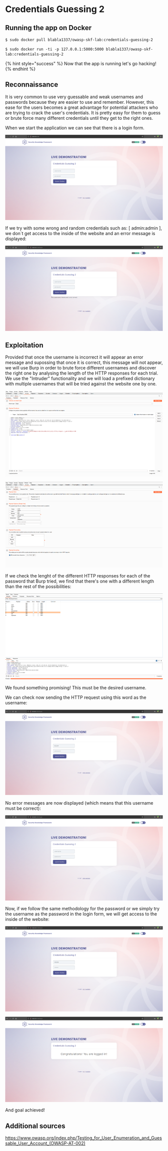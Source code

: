 # Credentials Guessing 2

## Running the app on Docker

```text
$ sudo docker pull blabla1337/owasp-skf-lab:credentials-guessing-2
```

```text
$ sudo docker run -ti -p 127.0.0.1:5000:5000 blabla1337/owasp-skf-lab:credentials-guessing-2
```

{% hint style="success" %}
Now that the app is running let's go hacking!
{% endhint %}

## Reconnaissance

It is very common to use very guessable and weak usernames and passwords because they are easier to use and remember.
However, this ease for the users becomes a great advantage for potential attackers who are trying to crack the user's credentials.
It is pretty easy for them to guess or brute force many different credentials until they get to the right ones.

When we start the application we can see that there is a login form.

![](../../.gitbook/assets/python/Credentials-Guessing-2/1.png)

If we try with some wrong and random credentials such as: [ admin:admin ], we don`t get access to the inside of the website and an error message is displayed:

![](../../.gitbook/assets/python/Credentials-Guessing-2/2.png)

## Exploitation

Provided that once the username is incorrect it will appear an error message and supossing that once it is correct, this message will not appear,
we will use Burp in order to brute force different usernames and discover the right one by analysing the length of the HTTP responses for each trial.
We use the "Intruder" functionality and we will load a prefixed dictionary with multiple usernames that will be tried against the website one by one.

![](../../.gitbook/assets/python/Credentials-Guessing-2/3.png)

![](../../.gitbook/assets/python/Credentials-Guessing-2/4.png)

If we check the lenght of the different HTTP responses for each of the password that Burp tried, we find that there's one with a different length than
the rest of the possibilities:

![](../../.gitbook/assets/python/Credentials-Guessing-2/5.png)

We found something promising! This must be the desired username.

We can check now sending the HTTP request using this word as the username:

![](../../.gitbook/assets/python/Credentials-Guessing-2/6.png)

No error messages are now displayed (which means that this username must be correct):

![](../../.gitbook/assets/python/Credentials-Guessing-2/7.png)

Now, if we follow the same methodology for the password or we simply try the username as the password in the login form, we will get access to the inside
of the website:

![](../../.gitbook/assets/python/Credentials-Guessing-2/8.png)

![](../../.gitbook/assets/python/Credentials-Guessing-2/9.png)

And goal achieved!

## Additional sources

https://www.owasp.org/index.php/Testing_for_User_Enumeration_and_Guessable_User_Account_(OWASP-AT-002)
